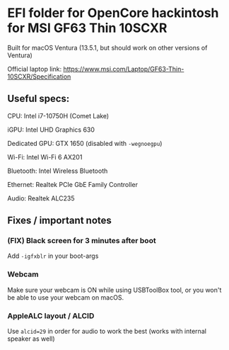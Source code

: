 # EFI folder for OpenCore hackintosh for MSI GF63 Thin 10SCXR

Built for macOS Ventura (13.5.1, but should work on other versions of Ventura)

Official laptop link: https://www.msi.com/Laptop/GF63-Thin-10SCXR/Specification



## Useful specs:

CPU: Intel i7-10750H (Comet Lake)

iGPU: Intel UHD Graphics 630

Dedicated GPU: GTX 1650 (disabled with `-wegnoegpu`)

Wi-Fi: Intel Wi-Fi 6 AX201

Bluetooth: Intel Wireless Bluetooth

Ethernet: Realtek PCIe GbE Family Controller

Audio: Realtek ALC235

## Fixes / important notes

### (FIX) Black screen for 3 minutes after boot

Add `-igfxblr` in your boot-args

### Webcam

Make sure your webcam is ON while using USBToolBox tool, or you won't be able to use your webcam on macOS.

### AppleALC layout / ALCID

Use `alcid=29` in order for audio to work the best (works with internal speaker as well)
